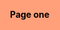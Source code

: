 ```yaml
---
title: Practical web component reactivity patterns
description:
  The web platform provides some cool constructs that allow us to apply reactive programming
  patterns to our custom elements. Let's take a look at some patterns we can use in everyday
  scenarios to implement reactivity in our websites and applications.
date: 2024-11-24
draft: true
script: /practical-web-component-reactivity-patterns/index.js
---
```


## Keeping HTML element attributes and properties in sync

If you've worked with HTML elements previously you'll likely be aware that attributes declared
on an element have no default mechanism to reflect their value to properties on the underlying
object in JavaScript. While this [isn't true for all elements and attributes][reflected-attributes]
it makes sense because object properties can represent any type of data and attributes are always
strings. Let's look at how we can keep attribute and property values in sync for situations that
warrant it.

### The HTMLElement dataset

The element [`dataset`][dataset] allows stateful properties to be set either from HTML attributes
in the `data-*` format or via the object property in JavaScript. Take the `activePage` property
of the `PageFlip` element that we'll cover later in the article as an example. We can use the
elements `dataset` and provide an initial value in the HTML declaration.

```html
<my-page-flip data-active-page="0"></my-page-flip>
```

If we then set the value of the active page from JavaScript the value is reflected to the
attribute in the HTML. You'll notice that the conversion between camel casing and hyphens is
handled for us but because the `dataset` is represented as a `DomStringMap` it doesn't provide
us any control over how the values are stored and exposed&mdash;it is always a string.

```js
const flip = document.querySelector("my-page-flip");

flip.dataset.activePage = 1;
// <my-page-flip data-active-page="1"></my-page-flip>
console.log(flip.dataset.activePage);
// "1" (string)
```

This isn't perfect but it works fine for simple scenarios. Let's improve the solution by
defining our own custom attribute and property.

### Custom element attributes and properties

Rather than use the element `dataset` we can implement our own attributes and provide getter
and setter functions to expose them as properties. This provides us with full control over
the data format and better encapsulates how the element will react to changes. To implement
this reactivity attributes are observed for changes by listing them in the static
`observedAttributes` property (this is applicable to `data-*` attributes too). We then implement
the [`attributeChangedCallback`][attribute-changes] method to be notified about the updated value.

Here's an example of the `PageFlip` element with this pattern applied. We only want to update
the attribute value in HTML if it is already declared and we achieve this by conditionally calling
`setAttribute` from the setter function if the attribute is present in the HTML and letting the
callback update the property value.

```js
class PageFlip extends HTMLElement {
  // Observe changes to active-page attribute
  static observedAttributes = ["active-page"];

  // Initialize the state with a default value
  #activePage = 1;

  // Getter for the active page property
  get activePage() {
    return this.#activePage;
  }

  // Setter for the active page
  set activePage(pageIndex) {
    // If the attribute is set update it and let callback update state
    if (this.hasAttribute("active-page")) {
      this.setAttribute("active-page", pageIndex);
    }
    // No attribute set so just update state directly
    else {
      this.#setActivePage(pageIndex);
    }
  }

  // Update the value of the property when the attribute value changes
  attributeChangedCallback(name, oldValue, newValue) {
    if (name === "active-page" && oldValue !== newValue) {
      this.#setActivePage(parseInt(newValue, 10));
    }
  }

  #setActivePage(pageIndex) {
    // ...run animation so show page
    this.#activePage = pageIndex;
  }
}
```

## Reacting to changes in sub-components

Custom elements ([Web Components][web-components], I'll refer to them as components for the rest of
the article) can define [slots][templates-and-slots] to position content into the component tree at
specific locations. I won't incldde the full implementation of each component here but you can
[view the code][code-examples] for the examples.

Let's explore these reactivity patterns by implementing a pagination component that provides controls
for navigating through a list of pages. We'll declare a template that defines the structure of the
component with a default slot for the pages, buttons to navigate to the next and previous page and
a status indicator that displays the acttive page number alongside the total number of pages.

```html
<template id="pagination-tmpl">
  <div id="pages">
    <slot></slot>
  </div>
  <div id="status"><!-- Page 1 of n --></div>
  <div id="controls">
    <button id="prev" aria-controls="pages">Previous</button>
    <button id="next" aria-controls="pages">Next</button>
  </div>
</template>
```

The component implementation needs to react to changes in the default slot and update the total
number of pages in the status label. It also needds to set and show the active page when pressing
the buttons to navigate.

### Using the slotchange event to react to updates

Whenever elements are assigned to a slot a `slotchange` event is dispatched. By adding an event
listener for these events we can update the status indicator to show the total number of pages.
This may only happen once when the document is first loaded or multiple times depending on how the
pages are displayed.

If we start with a basic implementation of the pagination component we can add an event listener
and display the active page by controlling the CSS display property of the pages.

```js
class Pagination extends HTMLElement {
  // Currently selected page index
  #selectedPageIndex = 0;

  // Page selection indicator reference
  #selectionIndicator = null;

  // List of the page elements in the default slot
  #pages = null;

  connectedCallback() {
    // ...attach shadow root, apply the template and add button event listeners

    // Store a reference to the selected page indicator
    this.#selectionIndicator = this.shadowRoot.getElementById("status");

    // Listen for slot changes to store reference to the pages elements
    // and set the page selection status
    this.shadowRoot
      .querySelector("slot")
      .addEventListener("slotchange", (ev) => {
        this.#pages = ev.target.assignedElements();
        // Start by hiding all pages
        this.#pages.forEach((page) =>
          page.style.setProperty("display", "none"),
        );
        this.#setSelectedPage(this.#selectedPageIndex);
      });
  }

  #setSelectedPage(pageIndex) {
    // Display only page index
    this.#pages[this.#selectedPageIndex]?.style.setProperty("display", "none");
    this.#pages[pageIndex]?.style.setProperty("display", "block");

    // Store the new page index
    this.#selectedPageIndex = pageIndex;

    // Update indicator to show selected page
    this.#selectionIndicator.textContent = `Page ${pageIndex + 1} of ${this.#pages.length}`;
  }
}
```

<div class="code-demo">
  <my-pagination class="pagination" aria-roledescription="carousel" aria-label="Example pagination container">
    <div class="page" role="group">Page one</div>
    <div class="page" role="group">Page two</div>
    <div class="page" role="group">Page three</div>
  </my-pagination>
</div>

This works well to update the status indicator and display the active page. Next we'll add a component
that is responsible for animating the page changes and look at how we handle inter-component reactivity.

### Using events for web component interactivity

If we move the responsibility of displaying the pages to a new `PageFlip` component that displays the
active page by way of an animation we'll need a way to notify the pagination component so that the
status indicator can continue to be updated. We'll use the `activePage` property we've already seen
to control thie visible page when the navigation buttons are clicked and introduce a
[custom event][custom-event] named `pagechange` that is dispatched when the active page or total
number of pages changes. The event is set to bubble so we can apply the listener to the slot
element and not to the `PageFlip` component directly.

```js
export class PageFlip extends HTMLElement {
  //... getter, setters and lifecycle methods

  #setActivePage(pageIndex) {
    // ...animate page into view

    // Store new page index and dispatch event
    this.#activePage = pageIndex;
    this.dispatchEvent(
      new CustomEvent("pagechange", {
        bubbles: true,
        detail: {
          activePage: this.activePage, // the property synced with active-page attribute
          totalPages: this.length, // property that exposes the number of page (children)
        },
      }),
    );
  }
}
```

Adding the page flip means the default slot now plays host to this component and the slot change event
we used previously will be dispatched when this element is assigned.

```html
<my-pagination>
  <my-page-flip active-page="0">
    <div>Page one</div>
    <div>Page two</div>
    <div>Page three</div>
  </my-page-flip>
</my-pagination>
```

We'll update the `Pagination` component to add the `pagechange` event listener. This component is
simpler now and only responsible for setting the active page index and updating the status indicator.

```js
class Pagination extends HTMLElement {
  // Page selection indicator
  #selectionIndicator = null;

  // Animation container reference
  #animationContainer = null;

  connectedCallback() {
    // ...attach shadow root, apply the template and add button event listeners

    // Store a reference to the selected page indicator
    this.#selectionIndicator = shadow.getElementById("status");

    const slot = shadow.querySelector("slot");

    // Listen for slot changes and store reference to the animation container
    slot.addEventListener("slotchange", (ev) => {
      this.#animationContainer = ev.target.assignedElements()[0];
    });

    // Event listener for page change events to update the status indicator
    slot.addEventListener("pagechange", (ev) => {
      const { activePage, totalPages } = ev.detail;

      this.#selectionIndicator.textContent = `Page ${activePage + 1} of ${totalPages}`;
    });
  }
}
```

<my-pagination-event class="pagination" aria-roledescription="carousel" aria-label="Example pagination container with animation">
  <my-page-flip active-page="0">
    <div class="page" role="group">Page one</div>
    <div class="page" role="group">Page two</div>
    <div class="page" role="group">Page three</div>
  </my-page-flip>
</my-pagination-event>

Events are fundamental to how we build user interfaces. By applying this pattern to our own
components we are able to split our applications into discrete elements that can be combined to
create rich user experiences.

### Using a MutationObserver to react to sub component updates

Sometimes, we might not have an event like `pagechange` available. Maybe we have to deal with
integrating a new feature into a legacy codebase or use a third party library we have no control
over. In these scenarios we can achieve a similar result with a [`MutationObserver`][mutation-observer]
to observe changes to the attributes and children of the element.

This approach will rely on the `active-page` attribute correctly reflecting the `activePage`
property value and some confidence that the list of pages are the elements direct children (although,
we could also apply the observer to the entire subtree).

Here's what the `Pagination` component would look like if we updated it to use a `MutationObserver` to
control the status indicator.

```js
class Pagination extends HTMLElement {
  // Page selection indicator
  #selectionIndicator = null;

  // Animation container reference
  #animationContainer = null;

  // Mutation observer reference
  #observer = null;

  connectedCallback() {
    // ...attach shadow root, apply the template and add button event listeners

    // Store a reference to the selected page indicator
    this.#selectionIndicator = shadow.getElementById("status");

    // On mutations update the selected page status
    this.#observer = new MutationObserver(() => {
      this.#setSelectedPage();
    });

    // Listen for slot changes to store reference to the page flip component
    // and observe for mutations within it
    shadow.querySelector("slot").addEventListener("slotchange", (ev) => {
      // Remove any previous observerations
      this.#observer.disconnect();

      this.#animationContainer = ev.target.assignedElements()[0];
      // Add the element to the observer for active-page attribute
      // and child list updates
      this.#observer.observe(this.#animationContainer, {
        attributes: true,
        attributeFilter: ["active-page"],
        childList: true,
      });

      this.#setSelectedPage();
    });
  }

  // Update the page status using the page flip component state
  #setSelectedPage() {
    const page = this.#animationContainer.activePage + 1;
    const totalPages = this.#animationContainer.length;

    this.#selectionIndicator.textContent = `Page ${page} of ${totalPages}`;
  }
}
```

<my-pagination-mutation class="pagination" aria-roledescription="carousel" aria-label="Example pagination container with animation">
  <my-page-flip active-page="0">
    <div class="page" role="group">Page one</div>
    <div class="page" role="group">Page two</div>
    <div class="page" role="group">Page three</div>
  </my-page-flip>
</my-pagination-mutation>

## Conclusion

Custom events are a power tool for implementing components that both work in isolation and can be combined,
without coupling, to create dynamic applications for the web. Consider also the encapsulation of state
through the use of custom property getters and setters and a pragmatic approach of reflecting this to attribute
values and we have some robust patterns for adding reactivity to our component development.

[code-examples]: https://github.com/p-m-p/p-m-p.github.io/tree/main/js/practical-web-component-reactivity-patterns
[reflected-attributes]: https://developer.mozilla.org/en-US/docs/Web/HTML/Attributes#content_versus_idl_attributes
[attribute-changes]: https://developer.mozilla.org/en-US/docs/Web/API/Web_components/Using_custom_elements#responding_to_attribute_changes
[templates-and-slots]: https://developer.mozilla.org/en-US/docs/Web/API/Web_components/Using_templates_and_slots
[dataset]: https://developer.mozilla.org/en-US/docs/Web/API/HTMLElement/dataset
[code-examples]: https://github.com/p-m-p/p-m-p.github.io/tree/main/js/practical-web-component-reactivity-patterns
[web-components]: https://developer.mozilla.org/en-US/docs/Web/API/Web_components
[custom-event]: https://developer.mozilla.org/en-US/docs/Web/API/CustomEvent
[mutation-observer]: https://developer.mozilla.org/en-US/docs/Web/API/MutationObserver

<style>
.pagination {
  max-width: 400px;
  height: 400px;
  margin: 0 auto;
}
.page {
  align-items: center;
  color: black;
  font-weight: bold;
  inset: 0;
  justify-content: center;
  padding: 1rem;
  position: absolute;
  z-index; 1;
  &:nth-child(1) {
    background: lightsalmon;
    z-index: 2;
  }
  &:nth-child(2) {
    background: cornsilk;
  }
  &:nth-child(3) {
    background: powderblue;
  }
}
my-page-flip {
  display: block;
  overflow: hidden;
  position: relative;
  width: 100%;
  height: 100%;
}
</style>
<template id="pagination-tmpl">
  <style>
    :host {
      display: grid;
      grid-template:
        "pages pages" 1fr
        "status controls" auto;
      gap: 0.5rem;
      padding: 1rem;
    }
    #pages {
      grid-area: pages;
      position: relative;
    }
    #status {
      align-self: center;
      font-size: 0.875rem;
      grid-area: status;
      justify-self: left;
    }
    #controls {
      grid-area: controls;
      justify-self: right;
    }
  </style>
  <div id="pages">
    <slot></slot>
  </div>
  <div id="status"><!-- Page 1 of n --></div>
  <div id="controls">
    <button id="prev" aria-controls="pages">Previous</button>
    <button id="next" aria-controls="pages">Next</button>
  </div>
</template>
